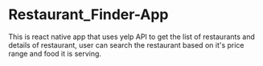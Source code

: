 # Restaurant_Finder-App
This is react native app that uses yelp API to get the list of restaurants and details of restaurant, user can search the restaurant based on it's price range and food it is serving.
